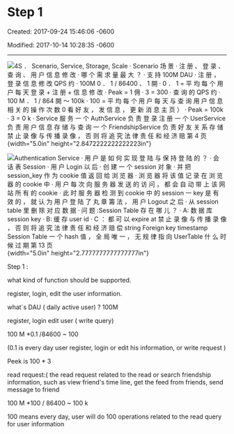 # Step 1

Created: 2017-09-24 15:46:06 -0600

Modified: 2017-10-14 10:28:35 -0600

---

![4S ． Scenario, Service, Storage, Scale · Scenario 场 景 · 注 册 、 登 录 、 查 询 、 用 户 信 息 修 改 · 哪 个 需 求 量 最 大 ？ · 支 持 100M DAU · 注 册 ， 登 录 信 息 修 改 QPS 约 · 100M 0 ． 1 / 86400 、 1 開 · 0 ． 1 = 平 均 每 个 用 户 每 天 登 录 + 注 册 + 信 息 修 改 · Peak = 1 佣 · 3 = 300 · 查 询 的 QPS 约 · 100 M ． 1 / 864 開 ～ 100k · 100 = 平 均 每 个 用 户 每 天 与 查 询 用 户 信 息 相 关 的 操 作 次 数 0 看 好 友 ， 发 信 息 ， 更 新 消 息 主 页 ） · Peak = 100k · 3 = 0 k · Service 服 务 一 个 AuthService 负 责 登 录 注 册 一 个 UserService 负 责 用 户 信 息 存 储 与 查 询 一 个 FriendshipService 负 责 好 友 关 系 存 储 禁 止 录 像 与 传 播 录 像 ， 否 则 将 追 究 法 律 责 任 和 经 济 赔 第 4 页 ](../../media/Example-User-System-Step-1-image1.png){width="5.0in" height="2.8472222222222223in"}







![Authentication Service · 用 户 是 如 何 实 现 登 陆 与 保 持 登 陆 的 ？ · 会 话 表 Session · 用 户 Login 以 后 · 创 建 一 个 session 对 象 · 并 把 session_key 作 为 cookie 值 返 回 给 浏 览 器 · 浏 览 器 将 该 值 记 录 在 浏 览 器 的 cookie 中 · 用 户 每 次 向 服 务 器 发 送 的 访 问 ， 都 会 自 动 带 上 该 网 站 所 有 的 cookie · 此 时 服 务 器 检 测 到 cookie 中 的 session 一 key 是 有 效 的 ， 就 认 为 用 户 登 陆 了 丸 章 籌 法 ， 用 户 Logout 之 后 · 从 session table 里 删 除 对 应 数 据 · 问 题 :Session Table 存 在 哪 儿 ？ · A: 数 据 库 session key · B: 缓 存 user id · C ： 都 可 以 expire at 禁 止 录 像 与 传 播 录 像 ， 否 则 将 追 究 法 律 责 任 和 经 济 赔 偿 string Foreign key timestamp Session Table 一 个 hash 值 ， 全 局 唯 一 ， 无 规 律 指 向 UserTable 什 么 时 候 过 期 第 13 页 ](../../media/Example-User-System-Step-1-image2.png){width="5.0in" height="2.7777777777777777in"}



























Step 1 :



what kind of function should be supported.



register, login, edit the user information.



what`s DAU ( daily active user) ? 100M



register, login edit user ( write query)



100 M *0.1 /84600 ~ 100



(0.1 is every day user register, login or edit his information, or write request )



Peek is 100 * 3



read request:( the read request related to the read or search friendship information, such as view friend's time line, get the feed from friends, send message to friend



100 M *100 / 86400 ~ 100 k



100 means every day, user will do 100 operations related to the read query for user information










